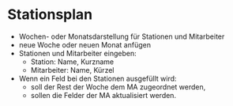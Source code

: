 # Stationsplan

- Wochen- oder Monatsdarstellung für Stationen und Mitarbeiter
- neue Woche oder neuen Monat anfügen
- Stationen und Mitarbeiter eingeben:
    + Station: Name, Kurzname
    + Mitarbeiter: Name, Kürzel
- Wenn ein Feld bei den Stationen ausgefüllt wird:
    + soll der Rest der Woche dem MA zugeordnet werden,
    + sollen die Felder der MA aktualisiert werden.

